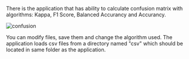 There is the application that has ability to calculate confusion matrix with algorithms: Kappa, F1 Score, Balanced Accurancy and Accurancy.

![confusion](https://github.com/Maurycjo/Maurycy_Niewczas_Portfolio/assets/59066809/efc23896-61f8-4336-b442-9024747655ff)

You can modify files, save them and change the algorithm used. The application loads csv files from a directory named "csv" which should be located in same folder as the application.
